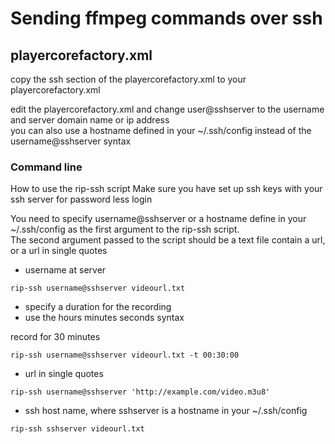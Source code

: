 # Sending ffmpeg commands over ssh

## playercorefactory.xml

copy the ssh section of the playercorefactory.xml to your playercorefactory.xml

edit the playercorefactory.xml and change user@sshserver to the username and server domain name or ip address  
you can also use a hostname defined in your ~/.ssh/config instead of the username@sshserver syntax

### Command line

How to use the rip-ssh script
Make sure you have set up ssh keys with your ssh server for password less login

You need to specify username@sshserver or a hostname define in your ~/.ssh/config as the first argument to the rip-ssh script.  
The second argument passed to the script should be a text file contain a url, or a url in single quotes


* username at server

```
rip-ssh username@sshserver videourl.txt
```

* specify a duration for the recording
* use the hours minutes seconds syntax

record for 30 minutes

```
rip-ssh username@sshserver videourl.txt -t 00:30:00
```

* url in single quotes

```
rip-ssh username@sshserver 'http://example.com/video.m3u8' 
```

* ssh host name, where sshserver is a hostname in your ~/.ssh/config

```
rip-ssh sshserver videourl.txt
```

